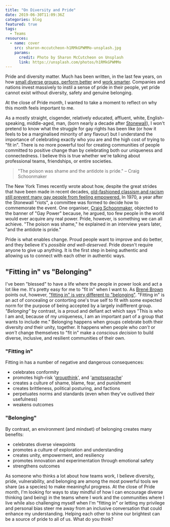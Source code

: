 ```yaml
---
title: "On Diversity and Pride"
date: 2019-06-30T11:09:36Z
categories: blog  
featured: true
tags:
  - Teams
resources:
  - name: cover
    src: sharon-mccutcheon-h1RMkGPWMMo-unsplash.jpg
    params:
      credit: Photo by Sharon McCutcheon on Unsplash
      link: https://unsplash.com/photos/h1RMkGPWMMo
---
```


Pride and diversity matter. Much has been written, in the last few years, on how [small diverse groups, perform better](https://www.forbes.com/sites/sianbeilock/2019/04/04/how-diversity-leads-to-better-outcomes/) and [work smarter](
https://hbr.org/2016/11/why-diverse-teams-are-smarter). Companies and nations invest massively to instil a sense of pride in their people, yet pride cannot exist without diversity, safety and genuine belonging.

At the close of Pride month, I wanted to take a moment to reflect on why this month feels important to me. 

As a mostly straight, cisgender, relatively educated, affluent, white, English-speaking, middle-aged, man, (born nearly a decade after [Stonewall](https://en.wikipedia.org/wiki/Stonewall_riots)), I won't pretend to know what the struggle for gay rights has been like (or how it feels to be a marginalised minority of any flavour) but I understand the importance of celebrating exactly who you are and the high cost of trying to "fit in". There is no more powerful tool for creating communities of people committed to positive change than by celebrating both our uniqueness and connectedness. I believe this is true whether we're talking about professional teams, friendships, or entire societies. 

> "The poison was shame and the antidote is pride." – Craig Schoonmaker 

The New York Times recently wrote about how, despite the great strides that have been made in recent decades, [old-fashioned classism and racism still prevent many gay people from feeling empowered.](https://www.nytimes.com/2019/06/28/nyregion/class-divisions-gay-rights-pride.html) In 1970, a year after the Stonewall "riots", a committee was formed to decide how to commemorate the event. One organiser, [Craig Schoonmaker](https://www.blogger.com/profile/08630561361466137612), objected to the banner of "Gay Power" because, he argued, too few people in the world would ever acquire any real power. Pride, however, is something we can all achieve. "The poison was shame," he explained in an interview years later, "and the antidote is pride." 

Pride is what enables change. Proud people want to improve and do better, and they believe it's *possible and well-deserved*. Pride doesn't require anyone to give up anything. It is the first step in being authentic and allowing us to connect with each other in authentic ways.

## "Fitting in" vs "Belonging"
I've been "blessed" to have a life where the people in power look and act a lot like me. It's pretty easy for me to "fit in" when I want to. As [Brené Brown](https://brenebrown.com/) points out, however, ["fitting in" is very different to "belonging"](https://upliftconnect.com/brene-brown-on-true-belonging/). "Fitting in" is an act of concealing or contorting one's true self to fit with some expected norm for the purpose of being accepted by a largely indifferent group. *"Belonging"* by contrast, is a proud and defiant act which says "This is who I am and, because of my uniqueness, I am an important part of a group that wants to include me." Belonging happens when groups celebrate both their diversity *and* their unity, together. It happens when people who *can't* or *won't* change themselves to "fit in" make a *conscious decision* to build diverse, inclusive, and resilient communities of their own.

### "Fitting in" 
Fitting in has a number of negative and dangerous consequences:

* celebrates conformity
* promotes high-risk '[groupthink](https://en.wikipedia.org/wiki/Groupthink)', and '[amptssprache](https://www.youtube.com/watch?v=QYR9qGVtBXQ)'
* creates a culture of shame, blame, fear, and punishment
* creates brittleness, political posturing, and factions
* perpetuates norms and standards (even when they've outlived their usefulness)
* weakens outcomes

### "Belonging" 
By contrast, an environment (and mindset) of belonging creates many benefits:

* celebrates diverse viewpoints 
* promotes a culture of exploration and understanding
* creates unity, empowerment, and resiliency
* promotes innovation and experimentation through emotional safety
* strengthens outcomes

As someone who thinks a lot about how teams work, I believe diversity, pride, vulnerability, and belonging are among the most powerful tools we share (as a species) to make meaningful progress. At the close of Pride month, I'm looking for ways to stay mindful of how I can encourage diverse thinking (and being) in the teams where I work and the communities where I live while also challenging myself when I'm "fitting in" or letting my privilege and personal bias steer me away from an inclusive conversation that could enhance my understanding. Helping each other to shine our brightest can be a source of pride to all of us. What do you think?
